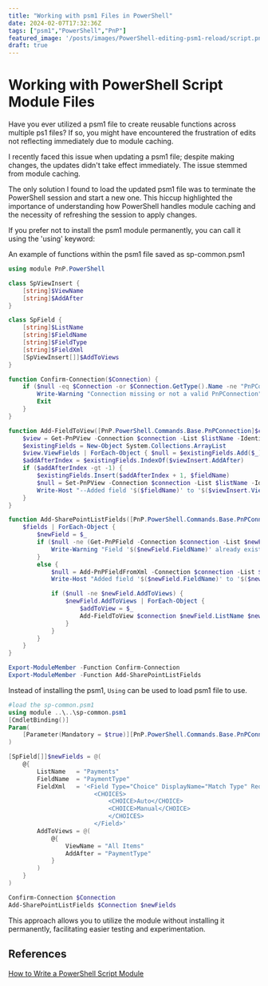 ```yaml
---
title: "Working with psm1 Files in PowerShell"
date: 2024-02-07T17:32:36Z
tags: ["psm1","PowerShell","PnP"]
featured_image: '/posts/images/PowerShell-editing-psm1-reload/script.png'
draft: true
---
```


# Working with PowerShell Script Module Files

Have you ever utilized a psm1 file to create reusable functions across multiple ps1 files? If so, you might have encountered the frustration of edits not reflecting immediately due to module caching.

I recently faced this issue when updating a psm1 file; despite making changes, the updates didn't take effect immediately. The issue stemmed from module caching.

The only solution I found to load the updated psm1 file was to terminate the PowerShell session and start a new one. This hiccup highlighted the importance of understanding how PowerShell handles module caching and the necessity of refreshing the session to apply changes.

If you prefer not to install the psm1 module permanently, you can call it using the 'using' keyword:

An example of functions within the psm1 file saved as sp-common.psm1

```PowerShell
using module PnP.PowerShell

class SpViewInsert {
    [string]$ViewName
    [string]$AddAfter
}

class SpField {
    [string]$ListName
    [string]$FieldName
    [string]$FieldType
    [string]$FieldXml
    [SpViewInsert[]]$AddToViews
}

function Confirm-Connection($Connection) {
    if ($null -eq $Connection -or $Connection.GetType().Name -ne "PnPConnection") {
        Write-Warning "Connection missing or not a valid PnPConnection"
        Exit
    }
}

function Add-FieldToView([PnP.PowerShell.Commands.Base.PnPConnection]$connection, [string]$listName, [string]$fieldName, [SpViewInsert]$viewInsert) {
    $view = Get-PnPView -Connection $connection -List $listName -Identity $viewInsert.ViewName
    $existingFields = New-Object System.Collections.ArrayList
    $view.ViewFields | ForEach-Object { $null = $existingFields.Add($_) }
    $addAfterIndex = $existingFields.IndexOf($viewInsert.AddAfter)
    if ($addAfterIndex -gt -1) {
        $existingFields.Insert($addAfterIndex + 1, $fieldName)
        $null = Set-PnPView -Connection $connection -List $listName -Identity $viewInsert.ViewName -Fields $existingFields
        Write-Host "--Added field '$($fieldName)' to '$($viewInsert.ViewName)' view on '$($listName)' list/library"
    }
}

function Add-SharePointListFields([PnP.PowerShell.Commands.Base.PnPConnection]$connection, [SpField[]]$fields) {
    $fields | ForEach-Object {
        $newField = $_
        if ($null -ne (Get-PnPField -Connection $connection -List $newField.ListName -Identity $newField.FieldName -ErrorAction Ignore)) {
            Write-Warning "Field '$($newField.FieldName)' already exists on '$($newField.ListName)' list/library"
        }
        else {
            $null = Add-PnPFieldFromXml -Connection $connection -List $newField.ListName -FieldXml $newField.FieldXml -ErrorAction Break
            Write-Host "Added field '$($newField.FieldName)' to '$($newField.ListName)' list/library"

            if ($null -ne $newField.AddToViews) {
                $newField.AddToViews | ForEach-Object {
                    $addToView = $_
                    Add-FieldToView $connection $newField.ListName $newField.fieldName $addToView
                }
            }
        }
    }
}

Export-ModuleMember -Function Confirm-Connection
Export-ModuleMember -Function Add-SharePointListFields
```

Instead of installing the psm1, `Using` can be used to load psm1 file to use.

```PowerShell
#load the sp-common.psm1
using module ..\..\sp-common.psm1
[CmdletBinding()]
Param(
    [Parameter(Mandatory = $true)][PnP.PowerShell.Commands.Base.PnPConnection]$Connection
)

[SpField[]]$newFields = @(
    @{
        ListName   = "Payments"
        FieldName  = "PaymentType"
        FieldXml   = '<Field Type="Choice" DisplayName="Match Type" Required="FALSE" EnforceUniqueValues="FALSE" Indexed="FALSE" Format="Dropdown" FillInChoice="FALSE" ID="{1aaaaaaa-eaaa-4aaa-baaa-eaaaaaaa}" SourceID="{{listid:Payments}}" StaticName="PaymentType" Name="PaymentType" ColName="nvarchar10" RowOrdinal="0" CustomFormatter="" Version="1">
                        <CHOICES>
                            <CHOICE>Auto</CHOICE>
                            <CHOICE>Manual</CHOICE>
                            </CHOICES>
                        </Field>'
        AddToViews = @(
            @{
                ViewName = "All Items"
                AddAfter = "PaymentType"
            }
        )
    }
)

Confirm-Connection $Connection
Add-SharePointListFields $Connection $newFields
```

This approach allows you to utilize the module without installing it permanently, facilitating easier testing and experimentation.

## References

[How to Write a PowerShell Script Module](https://learn.microsoft.com/en-us/powershell/scripting/developer/module/how-to-write-a-powershell-script-module?view=powershell-7.4)
